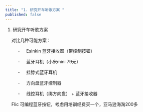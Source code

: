 ```yaml
---
title: "1. 研究开车听歌方案 "
published: false
---
```

1. 研究开车听歌方案 

     对比几种可能方案：

          ⁃     Esinkin 蓝牙接收器（带控制按钮）

          ⁃     蓝牙耳机（小米mini 79元）

          ⁃     挂脖式蓝牙耳机

          ⁃     方向盘蓝牙控制器

          ⁃     线控耳机（绑方向盘） + 蓝牙接收器

     Flic 可编程蓝牙按钮，考虑用培训经费买一个，亚马逊海淘200多
